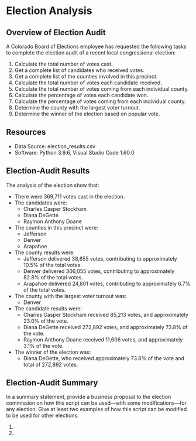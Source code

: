 # Election Analysis

## Overview of Election Audit
A Colorado Board of Elections employee has requested the following tasks to complete the election audit of a recent local congressional election:

1. Calculate the total number of votes cast.
2. Get a complete list of candidates who received votes.
3. Get a complete list of the counties involved in this precinct.
4. Calculate the total number of votes each candidate received.
5. Calculate the total number of votes coming from each individual county.
6. Calculate the percentage of votes each candidate won.
7. Calculate the percentage of votes coming from each individual county.
8. Determine the county with the largest voter turnout.
9. Determine the winner of the election based on popular vote.

## Resources
- Data Source: election_results.csv
- Software: Python 3.9.6, Visual Studio Code 1.60.0

## Election-Audit Results
The analysis of the election show that:
- There were 369,711 votes cast in the election.
- The candidates were:
  - Charles Casper Stockham
  - Diana DeGette
  - Raymon Anthony Doane
- The counties in this precinct were:
  - Jefferson
  - Denver
  - Arapahoe
- The county results were:
  - Jefferson delivered 38,855 votes, contributing to approximately 10.5% of the total votes.
  - Denver delivered 306,055 votes, contributing to approximately 82.8% of the total votes.
  - Arapahoe delivered 24,801 votes, contributing to approximately 6.7% of the total votes.
- The county with the largest voter turnout was:
  - Denver
- The candidate results were:
  - Charles Casper Stockham received 85,213 votes, and approximately 23.0% of the vote.
  - Diana DeGette received 272,892 votes, and approximately 73.8% of the vote.
  - Raymon Anthony Doane received 11,606 votes, and approximately 3.1% of the vote.
- The winner of the election was:
  - Diana DeGette, who received approximately 73.8% of the vote and total of 272,892 votes.

## Election-Audit Summary
In a summary statement, provide a business proposal to the election commission on how this script can be used—with some modifications—for any election. Give at least two examples of how this script can be modified to be used for other elections.


1. 
2. 

